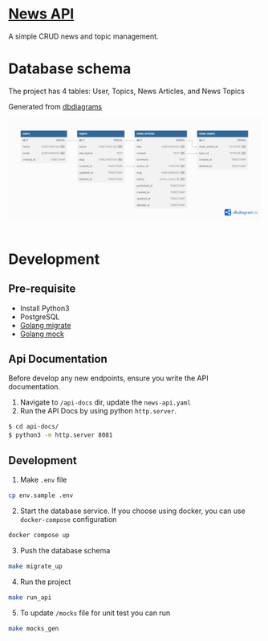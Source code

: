 # [News API](https://github.com/derangga/news-api)

A simple CRUD news and topic management.

# Database schema

The project has 4 tables: User, Topics, News Articles, and News Topics

Generated from [dbdiagrams](https://dbdiagram.io/d/news-api-68429013ba2a4ac57b1c0116)

<img src="docs/news-api-table.png" />
<br><br/>

# Development

## Pre-requisite

- Install Python3
- PostgreSQL
- [Golang migrate](https://github.com/golang-migrate/migrate)
- [Golang mock](https://github.com/golang/mock)

## Api Documentation

Before develop any new endpoints, ensure you write the API documentation.

1. Navigate to `/api-docs` dir, update the `news-api.yaml`
2. Run the API Docs by using python `http.server`.

```bash
$ cd api-docs/
$ python3 -m http.server 8081
```

## Development

1. Make `.env` file

```bash
cp env.sample .env
```

2. Start the database service. If you choose using docker, you can use `docker-compose` configuration

```bash
docker compose up
```

3. Push the database schema

```bash
make migrate_up
```

4. Run the project

```bash
make run_api
```

5. To update `/mocks` file for unit test you can run

```bash
make mocks_gen
```
